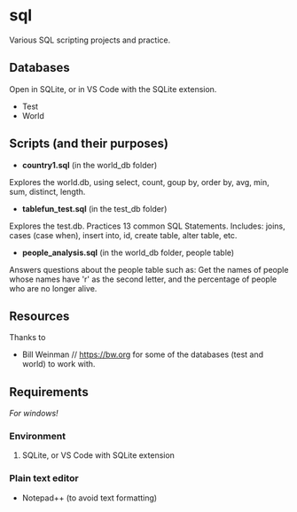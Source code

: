 # sql
Various SQL scripting projects and practice. 

## Databases
Open in SQLite, or in VS Code with the SQLite extension. 
- Test
- World

## Scripts (and their purposes)
- **country1.sql** (in the world_db folder)

Explores the world.db, using select, count, goup by, order by, avg, min, sum, distinct, length.

- **tablefun_test.sql** (in the test_db folder)

Explores the test.db.
Practices 13 common SQL Statements. Includes: joins, cases (case when), insert into, id, create table, alter table, etc. 

- **people_analysis.sql** (in the world_db folder, people table)

Answers questions about the people table such as:
Get the names of people whose names have 'r' as the second letter, 
and the percentage of people who are no longer alive.

## Resources
Thanks to 
- Bill Weinman // https://bw.org for some of the databases (test and world) to work with.

## Requirements
*For windows!*

### Environment
1. SQLite, or VS Code with SQLite extension

### Plain text editor
- Notepad++ (to avoid text formatting)
